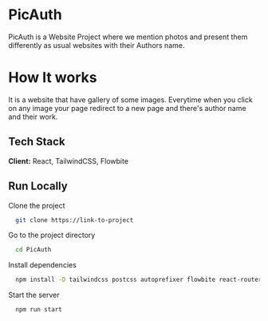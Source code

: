 
# PicAuth

PicAuth is a Website Project where we mention photos and present them differently as usual websites with their Authors name.

# How It works

It is a website that have gallery of some images. Everytime when you click on any image your page redirect to a new page and there's author name and their work.


## Tech Stack

**Client:** React, TailwindCSS, Flowbite 




## Run Locally

Clone the project

```bash
  git clone https://link-to-project
```

Go to the project directory

```bash
  cd PicAuth
```

Install dependencies

```bash
  npm install -D tailwindcss postcss autoprefixer flowbite react-router-dom

```

Start the server

```bash
  npm run start
```

